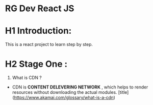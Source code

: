 # RG Dev React JS

# H1 Introduction: 
This is a react project to learn step by step.

# H2 Stage One :

1. What is CDN ?

- CDN is **CONTENT DELEVERING NETWORK** , which helps to render resources without downloading the actual modules.
	[title] (https://www.akamai.com/glossary/what-is-a-cdn)